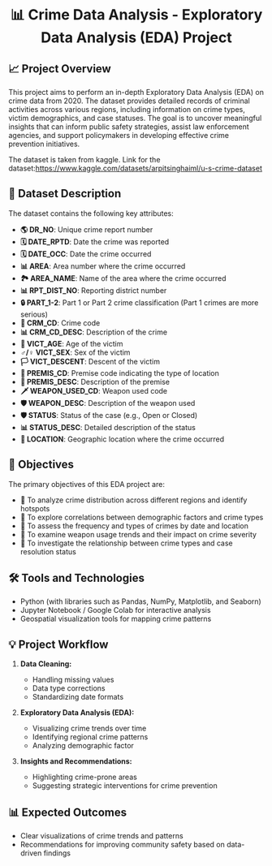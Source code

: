 # <h1 align="center">📊 Crime Data Analysis - Exploratory Data Analysis (EDA) Project</h1>

## <h2>📈 Project Overview</h2>
This project aims to perform an in-depth Exploratory Data Analysis (EDA) on crime data from 2020. The dataset provides detailed records of criminal activities across various regions, including information on crime types, victim demographics, and case statuses. The goal is to uncover meaningful insights that can inform public safety strategies, assist law enforcement agencies, and support policymakers in developing effective crime prevention initiatives.

The dataset is taken from kaggle. Link for the dataset:https://www.kaggle.com/datasets/arpitsinghaiml/u-s-crime-dataset

## <h2>📝 Dataset Description</h2>
The dataset contains the following key attributes:
- **🌎 DR_NO**: Unique crime report number
- **🗓️ DATE_RPTD**: Date the crime was reported
- **🗓️ DATE_OCC**: Date the crime occurred
- **📊 AREA**: Area number where the crime occurred
- **🏞️ AREA_NAME**: Name of the area where the crime occurred
- **📊 RPT_DIST_NO**: Reporting district number
- **🔒 PART_1-2**: Part 1 or Part 2 crime classification (Part 1 crimes are more serious)
- **🔮 CRM_CD**: Crime code
- **📊 CRM_CD_DESC**: Description of the crime
- **👶 VICT_AGE**: Age of the victim
- **♂️/♀️ VICT_SEX**: Sex of the victim
- **🏳️ VICT_DESCENT**: Descent of the victim
- **🏢 PREMIS_CD**: Premise code indicating the type of location
- **📍 PREMIS_DESC**: Description of the premise
- **🗡️ WEAPON_USED_CD**: Weapon used code
- **🛡️ WEAPON_DESC**: Description of the weapon used
- **🛡️ STATUS**: Status of the case (e.g., Open or Closed)
- **📊 STATUS_DESC**: Detailed description of the status
- **📍 LOCATION**: Geographic location where the crime occurred

## <h2>🌟 Objectives</h2>
The primary objectives of this EDA project are:
- 🔹 To analyze crime distribution across different regions and identify hotspots
- 🔹 To explore correlations between demographic factors and crime types
- 🔹 To assess the frequency and types of crimes by date and location
- 🔹 To examine weapon usage trends and their impact on crime severity
- 🔹 To investigate the relationship between crime types and case resolution status

## <h2>🛠️ Tools and Technologies</h2>
- Python (with libraries such as Pandas, NumPy, Matplotlib, and Seaborn)
- Jupyter Notebook / Google Colab for interactive analysis
- Geospatial visualization tools for mapping crime patterns

## <h2>💡 Project Workflow</h2>
1. **Data Cleaning:**
   - Handling missing values
   - Data type corrections
   - Standardizing date formats

2. **Exploratory Data Analysis (EDA):**
   - Visualizing crime trends over time
   - Identifying regional crime patterns
   - Analyzing demographic factor

3. **Insights and Recommendations:**
   - Highlighting crime-prone areas
   - Suggesting strategic interventions for crime prevention

## <h2>📊 Expected Outcomes</h2>
- Clear visualizations of crime trends and patterns
- Recommendations for improving community safety based on data-driven findings

